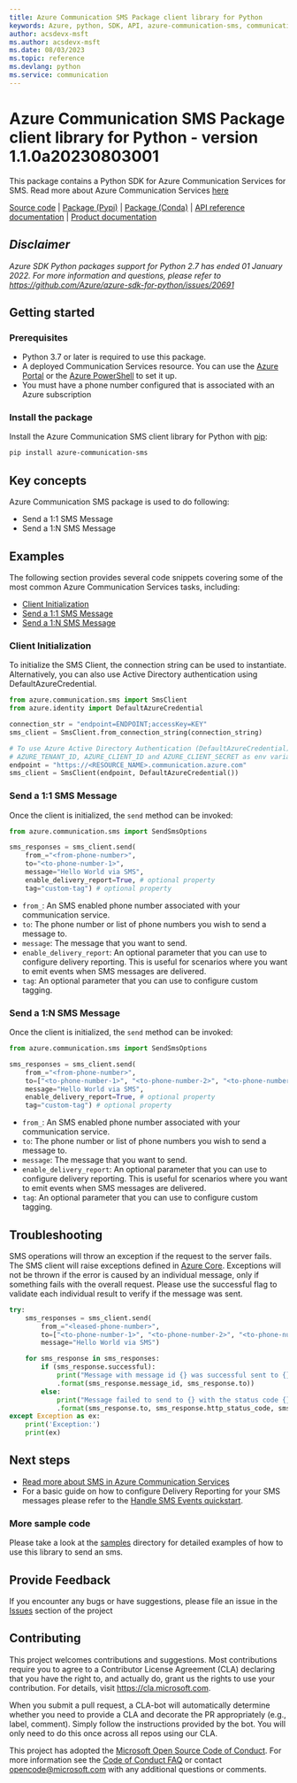 ```yaml
---
title: Azure Communication SMS Package client library for Python
keywords: Azure, python, SDK, API, azure-communication-sms, communication
author: acsdevx-msft
ms.author: acsdevx-msft
ms.date: 08/03/2023
ms.topic: reference
ms.devlang: python
ms.service: communication
---
```

# Azure Communication SMS Package client library for Python - version 1.1.0a20230803001 


This package contains a Python SDK for Azure Communication Services for SMS.
Read more about Azure Communication Services [here](/azure/communication-services/overview)

[Source code](https://github.com/Azure/azure-sdk-for-python/blob/main/sdk/communication/azure-communication-sms)
| [Package (Pypi)](https://pypi.org/project/azure-communication-sms/)
| [Package (Conda)](https://anaconda.org/microsoft/azure-communication/)
| [API reference documentation](https://github.com/Azure/azure-sdk-for-python/blob/main/sdk/communication/azure-communication-sms)
| [Product documentation](/azure/communication-services/quickstarts/telephony-sms/send?pivots=programming-language-python)

## _Disclaimer_

_Azure SDK Python packages support for Python 2.7 has ended 01 January 2022. For more information and questions, please refer to https://github.com/Azure/azure-sdk-for-python/issues/20691_

## Getting started

### Prerequisites

- Python 3.7 or later is required to use this package.
- A deployed Communication Services resource. You can use the [Azure Portal](/azure/communication-services/quickstarts/create-communication-resource?tabs=windows&pivots=platform-azp) or the [Azure PowerShell](/powershell/module/az.communication/new-azcommunicationservice) to set it up.
- You must have a phone number configured that is associated with an Azure subscription

### Install the package

Install the Azure Communication SMS client library for Python with [pip](https://pypi.org/project/pip/):

```bash
pip install azure-communication-sms
```

## Key concepts

Azure Communication SMS package is used to do following:
- Send a 1:1 SMS Message
- Send a 1:N SMS Message

## Examples

The following section provides several code snippets covering some of the most common Azure Communication Services tasks, including:

- [Client Initialization](#client-initialization)
- [Send a 1:1 SMS Message](#send-a-11-sms-message)
- [Send a 1:N SMS Message](#send-a-1n-sms-message)

### Client Initialization

To initialize the SMS Client, the connection string can be used to instantiate.
Alternatively, you can also use Active Directory authentication using DefaultAzureCredential.

```python
from azure.communication.sms import SmsClient
from azure.identity import DefaultAzureCredential

connection_str = "endpoint=ENDPOINT;accessKey=KEY"
sms_client = SmsClient.from_connection_string(connection_string)

# To use Azure Active Directory Authentication (DefaultAzureCredential) make sure to have
# AZURE_TENANT_ID, AZURE_CLIENT_ID and AZURE_CLIENT_SECRET as env variables.
endpoint = "https://<RESOURCE_NAME>.communication.azure.com"
sms_client = SmsClient(endpoint, DefaultAzureCredential())
```

### Send a 1:1 SMS Message

Once the client is initialized, the `send` method can be invoked:

```python
from azure.communication.sms import SendSmsOptions

sms_responses = sms_client.send(
    from_="<from-phone-number>",
    to="<to-phone-number-1>",
    message="Hello World via SMS",
    enable_delivery_report=True, # optional property
    tag="custom-tag") # optional property
```

- `from_`: An SMS enabled phone number associated with your communication service.
- `to`: The phone number or list of phone numbers you wish to send a message to.
- `message`: The message that you want to send.
- `enable_delivery_report`: An optional parameter that you can use to configure delivery reporting. This is useful for scenarios where you want to emit events when SMS messages are delivered.
- `tag`: An optional parameter that you can use to configure custom tagging.

### Send a 1:N SMS Message

Once the client is initialized, the `send` method can be invoked:

```python
from azure.communication.sms import SendSmsOptions

sms_responses = sms_client.send(
    from_="<from-phone-number>",
    to=["<to-phone-number-1>", "<to-phone-number-2>", "<to-phone-number-3>"],
    message="Hello World via SMS",
    enable_delivery_report=True, # optional property
    tag="custom-tag") # optional property
```

- `from_`: An SMS enabled phone number associated with your communication service.
- `to`: The phone number or list of phone numbers you wish to send a message to.
- `message`: The message that you want to send.
- `enable_delivery_report`: An optional parameter that you can use to configure delivery reporting. This is useful for scenarios where you want to emit events when SMS messages are delivered.
- `tag`: An optional parameter that you can use to configure custom tagging.


## Troubleshooting
SMS operations will throw an exception if the request to the server fails. The SMS client will raise exceptions defined in [Azure Core](https://github.com/Azure/azure-sdk-for-python/blob/main/sdk/core/azure-core/README.md). Exceptions will not be thrown if the error is caused by an individual message, only if something fails with the overall request. Please use the successful flag to validate each individual result to verify if the message was sent.

```python
try:
    sms_responses = sms_client.send(
        from_="<leased-phone-number>",
        to=["<to-phone-number-1>", "<to-phone-number-2>", "<to-phone-number-3>"],
        message="Hello World via SMS")

    for sms_response in sms_responses:
        if (sms_response.successful):
            print("Message with message id {} was successful sent to {}"
            .format(sms_response.message_id, sms_response.to))
        else:
            print("Message failed to send to {} with the status code {} and error: {}"
            .format(sms_response.to, sms_response.http_status_code, sms_response.error_message))
except Exception as ex:
    print('Exception:')
    print(ex)
```

## Next steps
- [Read more about SMS in Azure Communication Services][next_steps]
- For a basic guide on how to configure Delivery Reporting for your SMS messages please refer to the [Handle SMS Events quickstart][handle_sms_events].

### More sample code

Please take a look at the [samples](https://github.com/Azure/azure-sdk-for-python/tree/main/sdk/communication/azure-communication-sms/samples) directory for detailed examples of how to use this library to send an sms.

## Provide Feedback

If you encounter any bugs or have suggestions, please file an issue in the [Issues](https://github.com/Azure/azure-sdk-for-python/issues) section of the project

## Contributing

This project welcomes contributions and suggestions.  Most contributions require you to agree to a
Contributor License Agreement (CLA) declaring that you have the right to, and actually do, grant us the rights to use your contribution. For details, visit https://cla.microsoft.com.

When you submit a pull request, a CLA-bot will automatically determine whether you need to provide a CLA and decorate the
PR appropriately (e.g., label, comment). Simply follow the instructions provided by the bot. You will only need to do this once across all repos using our CLA.

This project has adopted the [Microsoft Open Source Code of Conduct](https://opensource.microsoft.com/codeofconduct/).
For more information see the [Code of Conduct FAQ](https://opensource.microsoft.com/codeofconduct/faq/) or contact [opencode@microsoft.com](mailto:opencode@microsoft.com) with any additional questions or comments.

<!-- LINKS -->
[azure_core]: https://github.com/Azure/azure-sdk-for-python/blob/main/sdk/core/azure-core/README.md
[handle_sms_events]: /azure/communication-services/quickstarts/telephony-sms/handle-sms-events
[next_steps]:/azure/communication-services/quickstarts/telephony-sms/send?pivots=programming-language-python
